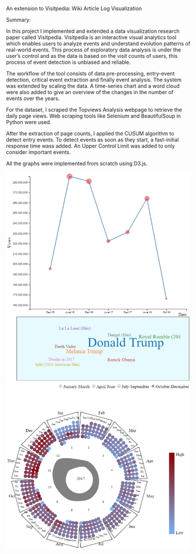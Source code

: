 An extension to Visitpedia: Wiki Article Log Visualization

Summary:

In this project I implemented and extended a data visualization research paper called Visitpedia. Visitpedia is an interactive visual analytics tool which enables users to analyze events and understand evolution patterns of real-world events. This process of exploratory data analysis is under the user’s control and as the data is based on the visit counts of users, this process of event detection is unbiased and reliable.

The workflow of the tool consists of data pre-processing, entry-event detection, critical event extraction and finally event analysis. The system was extended by scaling the data. A time-series chart and a word cloud were also added to give an overview of the changes in the number of events over the years. 

For the dataset, I scraped the Topviews Analysis webpage to retrieve the daily page views. Web scraping tools like Selenium and BeautifulSoup in Python were used.

After the extraction of page counts, I applied the CUSUM algorithm to detect entry events. To detect events as soon as they start, a fast-initial response time wass added. An Upper Control Limit was added to only consider important events.

All the graphs were implemented from scratch using D3.js.

![alt text](https://github.com/Aishwarya-Devulapalli/Data-vis/blob/master/Line%26wordcloud.PNG)
![alt text](https://github.com/Aishwarya-Devulapalli/Data-vis/blob/master/calendar_graph.PNG)
